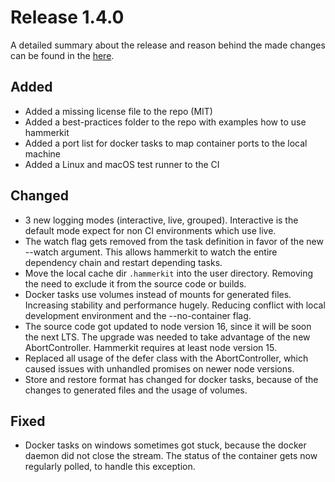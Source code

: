 # Release 1.4.0

A detailed summary about the release and reason behind the made changes can be found in the [here](broken-reference).

## Added

* Added a missing license file to the repo (MIT)
* Added a best-practices folder to the repo with examples how to use hammerkit
* Added a port list for docker tasks to map container ports to the local machine
* Added a Linux and macOS test runner to the CI

## Changed

* 3 new logging modes (interactive, live, grouped). Interactive is the default mode expect for non CI environments which use live.
* The watch flag gets removed from the task definition in favor of the new --watch argument. This allows hammerkit to watch the entire dependency chain and restart depending tasks.
* Move the local cache dir `.hammerkit` into the user directory. Removing the need to exclude it from the source code or builds.
* Docker tasks use volumes instead of mounts for generated files. Increasing stability and performance hugely. Reducing conflict with local development environment and the --no-container flag.
* The source code got updated to node version 16, since it will be soon the next LTS. The upgrade was needed to take advantage of the new AbortController. Hammerkit requires at least node version 15.
* Replaced all usage of the defer class with the AbortController, which caused issues with unhandled promises on newer node versions.
* Store and restore format has changed for docker tasks, because of the changes to generated files and the usage of volumes.

## Fixed

* Docker tasks on windows sometimes got stuck, because the docker daemon did not close the stream. The status of the container gets now regularly polled, to handle this exception.

